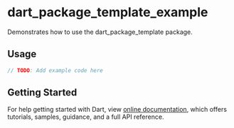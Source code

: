 # dart_package_template_example

Demonstrates how to use the dart_package_template package.

## Usage

```dart
// TODO: Add example code here
```

## Getting Started

For help getting started with Dart, view 
[online documentation](https://dart.dev/docs), which offers tutorials, 
samples, guidance, and a full API reference.
